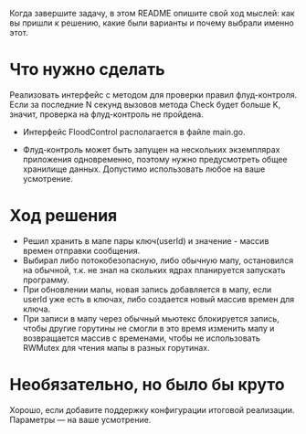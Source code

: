 Когда завершите задачу, в этом README опишите свой ход мыслей: как вы пришли к решению, какие были варианты и почему выбрали именно этот. 

# Что нужно сделать

Реализовать интерфейс с методом для проверки правил флуд-контроля. Если за последние N секунд вызовов метода Check будет больше K, значит, проверка на флуд-контроль не пройдена.

- Интерфейс FloodControl располагается в файле main.go.

- Флуд-контроль может быть запущен на нескольких экземплярах приложения одновременно, поэтому нужно предусмотреть общее хранилище данных. Допустимо использовать любое на ваше усмотрение.

# Ход решения
- Решил хранить в мапе пары ключ(userId) и значение - массив времен отправки сообщения.
- Выбирал либо потокобезопасную, либо обычную мапу, остановился на обычной, т.к. не знал на скольких ядрах планируется запускать программу.
- При обновлении мапы, новая запись добавляется в мапу, если userId уже есть в ключах, либо создается новый массив времен для ключа.
- При записи в мапу через обычный мьютекс блокируется запись, чтобы другие горутины не смогли в это время изменить мапу и возвращается массив с временами, чтобы не использовать RWMutex для чтения мапы в разных горутинах.
# Необязательно, но было бы круто

Хорошо, если добавите поддержку конфигурации итоговой реализации. Параметры — на ваше усмотрение.

